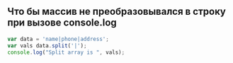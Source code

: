 ## Что бы массив не преобразовывался в строку при вызове console.log

``` javascript
var data = 'name|phone|address';
var vals data.split('|');
console.log("Split array is ", vals);
```


